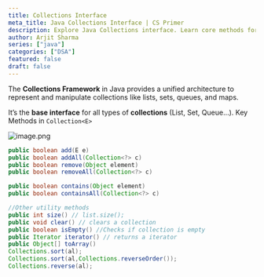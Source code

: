 ```yaml
---
title: Collections Interface
meta_title: Java Collections Interface | CS Primer
description: Explore Java Collections interface. Learn core methods for managing data structures in programming.
author: Arjit Sharma
series: ["java"]
categories: ["DSA"]
featured: false
draft: false
---
```


The **Collections Framework** in Java provides a unified architecture to represent and manipulate collections like lists, sets, queues, and maps.

It’s the **base interface** for all types of **collections** (List, Set, Queue...).
Key Methods in `Collection<E>`

![image.png](https://res.cloudinary.com/dwa6rcttw/image/upload/v1745530784/image_yipjxr.png)


```java
public boolean add(E e)
public boolean addAll(Collection<?> c)
public boolean remove(Object element)
public boolean removeAll(Collection<?> c)

public boolean contains(Object element)
public boolean containsAll(Collection<?> c)

//Other utility methods
public int size() // list.size();
public void clear() // clears a collection
public boolean isEmpty() //Checks if collection is empty
public Iterator iterator() // returns a iterator
public Object[] toArray()
Collections.sort(al);  
Collections.sort(al,Collections.reverseOrder());  
Collections.reverse(al);
```
